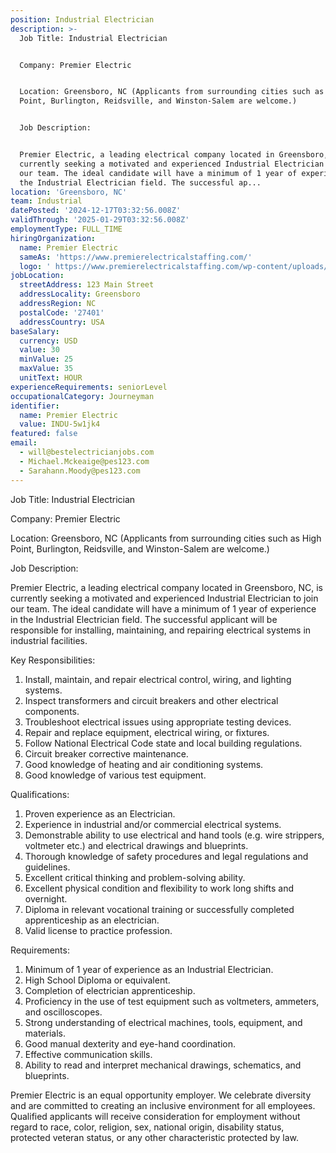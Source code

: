 ```yaml
---
position: Industrial Electrician
description: >-
  Job Title: Industrial Electrician


  Company: Premier Electric


  Location: Greensboro, NC (Applicants from surrounding cities such as High
  Point, Burlington, Reidsville, and Winston-Salem are welcome.)


  Job Description:


  Premier Electric, a leading electrical company located in Greensboro, NC, is
  currently seeking a motivated and experienced Industrial Electrician to join
  our team. The ideal candidate will have a minimum of 1 year of experience in
  the Industrial Electrician field. The successful ap...
location: 'Greensboro, NC'
team: Industrial
datePosted: '2024-12-17T03:32:56.008Z'
validThrough: '2025-01-29T03:32:56.008Z'
employmentType: FULL_TIME
hiringOrganization:
  name: Premier Electric
  sameAs: 'https://www.premierelectricalstaffing.com/'
  logo: ' https://www.premierelectricalstaffing.com/wp-content/uploads/2020/05/Premier-Electrical-Staffing-logo.png'
jobLocation:
  streetAddress: 123 Main Street
  addressLocality: Greensboro
  addressRegion: NC
  postalCode: '27401'
  addressCountry: USA
baseSalary:
  currency: USD
  value: 30
  minValue: 25
  maxValue: 35
  unitText: HOUR
experienceRequirements: seniorLevel
occupationalCategory: Journeyman
identifier:
  name: Premier Electric
  value: INDU-5w1jk4
featured: false
email:
  - will@bestelectricianjobs.com
  - Michael.Mckeaige@pes123.com
  - Sarahann.Moody@pes123.com
---
```




Job Title: Industrial Electrician

Company: Premier Electric

Location: Greensboro, NC (Applicants from surrounding cities such as High Point, Burlington, Reidsville, and Winston-Salem are welcome.)

Job Description:

Premier Electric, a leading electrical company located in Greensboro, NC, is currently seeking a motivated and experienced Industrial Electrician to join our team. The ideal candidate will have a minimum of 1 year of experience in the Industrial Electrician field. The successful applicant will be responsible for installing, maintaining, and repairing electrical systems in industrial facilities.

Key Responsibilities:

1. Install, maintain, and repair electrical control, wiring, and lighting systems.
2. Inspect transformers and circuit breakers and other electrical components.
3. Troubleshoot electrical issues using appropriate testing devices.
4. Repair and replace equipment, electrical wiring, or fixtures.
5. Follow National Electrical Code state and local building regulations.
6. Circuit breaker corrective maintenance.
7. Good knowledge of heating and air conditioning systems.
8. Good knowledge of various test equipment.

Qualifications:

1. Proven experience as an Electrician.
2. Experience in industrial and/or commercial electrical systems.
3. Demonstrable ability to use electrical and hand tools (e.g. wire strippers, voltmeter etc.) and electrical drawings and blueprints.
4. Thorough knowledge of safety procedures and legal regulations and guidelines.
5. Excellent critical thinking and problem-solving ability.
6. Excellent physical condition and flexibility to work long shifts and overnight.
7. Diploma in relevant vocational training or successfully completed apprenticeship as an electrician.
8. Valid license to practice profession.

Requirements:

1. Minimum of 1 year of experience as an Industrial Electrician.
2. High School Diploma or equivalent.
3. Completion of electrician apprenticeship.
4. Proficiency in the use of test equipment such as voltmeters, ammeters, and oscilloscopes.
5. Strong understanding of electrical machines, tools, equipment, and materials.
6. Good manual dexterity and eye-hand coordination.
7. Effective communication skills.
8. Ability to read and interpret mechanical drawings, schematics, and blueprints.

Premier Electric is an equal opportunity employer. We celebrate diversity and are committed to creating an inclusive environment for all employees. Qualified applicants will receive consideration for employment without regard to race, color, religion, sex, national origin, disability status, protected veteran status, or any other characteristic protected by law.
